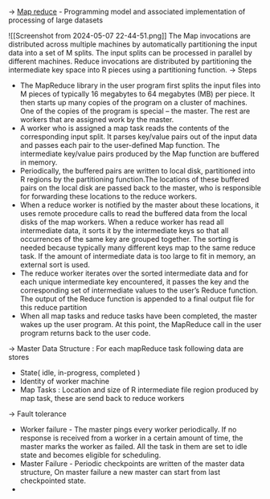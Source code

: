 -> [Map reduce](https://static.googleusercontent.com/media/research.google.com/en//archive/mapreduce-osdi04.pdf)  - Programming model and associated implementation of processing of large datasets


![[Screenshot from 2024-05-07 22-44-51.png]]
The Map invocations are distributed across multiple machines by automatically partitioning the input data into a set of M splits. The input splits can be processed in parallel by different machines. Reduce invocations are distributed by partitioning the intermediate key space into R pieces using a partitioning function.
-> Steps
- The MapReduce library in the user program first splits the input files into M pieces of typically 16 megabytes to 64 megabytes (MB) per piece.  It then starts up many copies of the program on a cluster of machines. One of the copies of the program is special – the master. The rest are workers that are assigned work by the master.
- A worker who is assigned a map task reads the contents of the corresponding input split. It parses key/value pairs out of the input data and passes each pair to the user-defined Map function. The intermediate key/value pairs produced by the Map function are buffered in memory.
- Periodically, the buffered pairs are written to local disk, partitioned into R regions by the partitioning function.The locations of these buffered pairs on the local disk are passed back to the master, who is responsible for forwarding these locations to the reduce workers.
- When a reduce worker is notified by the master about these locations, it uses remote procedure calls to read the buffered data from the local disks of the map workers. When a reduce worker has read all intermediate data, it sorts it by the intermediate keys so that all occurrences of the same key are grouped together. The sorting is needed because typically many different keys map to the same reduce task. If the amount of intermediate data is too large to fit in memory, an external sort is used.
- The reduce worker iterates over the sorted intermediate data and for each unique intermediate key encountered, it passes the key and the corresponding set of intermediate values to the user’s Reduce function. The output of the Reduce function is appended to a final output file for this reduce partition
- When all map tasks and reduce tasks have been completed, the master wakes up the user program. At this point, the MapReduce call in the user program returns back to the user code.

-> Master Data Structure : For each mapReduce task following data are stores
- State( idle, in-progress, completed )
- Identity of worker machine
- Map Tasks : Location and size of R intermediate file region produced by map task, these are send back to reduce workers

->  Fault tolerance
- Worker failure - The master pings every worker periodically. If no response is received from a worker in a certain amount of time, the master marks the worker as failed. All the task in them are set to idle state and becomes eligible for scheduling. 
- Master Failure - Periodic checkpoints are written of the master data structure, On master failure a new master can start from last checkpointed state.
- 
